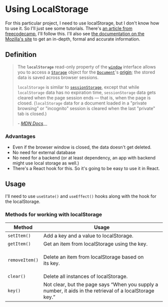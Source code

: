 # Using LocalStorage

For this particular project, I need to use localStorage, but I don't know how to use it. So I'll just see some tutorials. There's [an article from freecodecamp](https://www.freecodecamp.org/news/how-to-use-localstorage-with-react-hooks-to-set-and-get-items/), I'll follow this. I'll also see [the documentation on the Mozilla's site](https://developer.mozilla.org/en-US/docs/Web/API/Window/localStorage) to get an in-depth, formal and accurate information.&#x20;

## Definition

> The **`localStorage`** read-only property of the [`window`](https://developer.mozilla.org/en-US/docs/Web/API/Window) interface allows you to access a [`Storage`](https://developer.mozilla.org/en-US/docs/Web/API/Storage) object for the [`Document`](https://developer.mozilla.org/en-US/docs/Web/API/Document)'s [origin](https://developer.mozilla.org/en-US/docs/Glossary/Origin); the stored data is saved across browser sessions.
>
> `localStorage` is similar to [`sessionStorage`](https://developer.mozilla.org/en-US/docs/Web/API/Window/sessionStorage), except that while `localStorage` data has no expiration time, `sessionStorage` data gets cleared when the page session ends — that is, when the page is closed. (`localStorage` data for a document loaded in a "private browsing" or "incognito" session is cleared when the last "private" tab is closed.)
>
> _-_ [_MDN Docs_](https://developer.mozilla.org/en-US/docs/Web/API/Window/localStorage)__

### Advantages

* Even if the browser window is closed, the data doesn't get deleted.&#x20;
* No need for external database
* No need for a backend (or at least dependency, an app with backend might use local storage as well.)
* There's a React hook for this. So it's going to be easy to use it in React.&#x20;

## Usage

I'll need to use `useState()` and `useEffect()` hooks along with the hook for the localStorage.&#x20;

### Methods for working with localStorage

| Method         | Usage                                                                                                    |
| -------------- | -------------------------------------------------------------------------------------------------------- |
| `setItem()`    | Add a key and a value to localStorage.                                                                   |
| `getItem()`    | Get an item from localStorage using the key.                                                             |
| `removeItem()` | <p>Delete an item from localStorage based on <br>its key.</p>                                            |
| `clear()`      | Delete all instances of localStorage.                                                                    |
| `key()`        | Not clear, but the page says “When you supply a number, it aids in the retrieval of a localStorage key.” |

